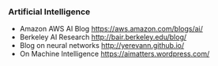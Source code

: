 ### Artificial Intelligence

* Amazon AWS AI Blog https://aws.amazon.com/blogs/ai/ 
* Berkeley AI Research http://bair.berkeley.edu/blog/ 
* Blog on neural networks http://yerevann.github.io/ 
* On Machine Intelligence https://aimatters.wordpress.com/ 

